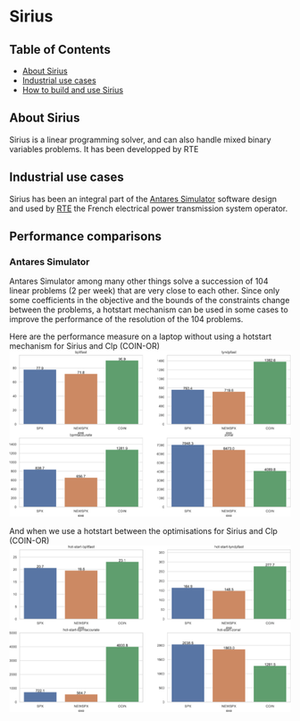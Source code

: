 # Sirius

## Table of Contents

* [About Sirius](#about-sirius)
* [Industrial use cases](#industrial-use-cases)
* [How to build and use Sirius](INSTALL.md)

## About Sirius

Sirius is a linear programming solver, and can also handle mixed binary variables problems. It has been developped by RTE

## Industrial use cases

Sirius has been an integral part of the [Antares Simulator](https://antares-simulator.org/) software design and used by [RTE](https://www.rte-france.com/) the French electrical power transmission system operator.

## Performance comparisons

### Antares Simulator
Antares Simulator among many other things solve a succession of 104 linear problems (2 per week) that are very close to each other. Since only some coefficients in the objective and the bounds of the constraints change between the problems, a hotstart mechanism can be used in some cases to improve the performance of the resolution of the 104 problems.

Here are the performance measure on a laptop without using a hotstart mechanism for Sirius and Clp (COIN-OR) 
![Antares_Sirius_vs_Coin_coldstart](resources/Antares_Sirius_vs_Coin_coldstart.png)

And when we use a hotstart between the optimisations for Sirius and Clp (COIN-OR) 
![Antares_Sirius_vs_Coin_hotstart](resources/Antares_Sirius_vs_Coin_hotstart.png)
